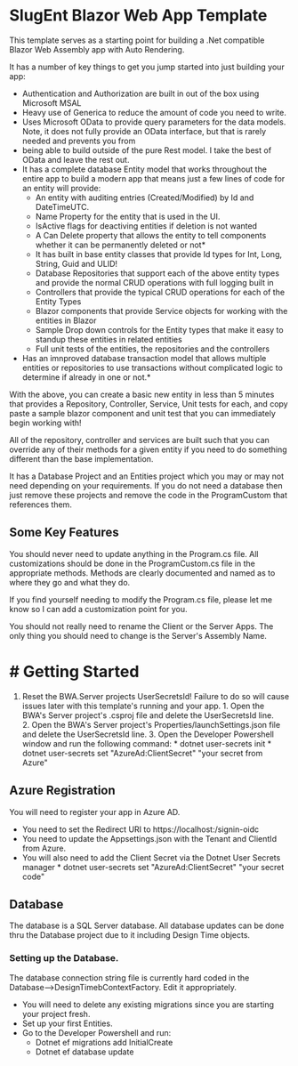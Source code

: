 # SlugEnt Blazor Web App Template

This template serves as a starting point for building a .Net compatible Blazor Web Assembly app with Auto Rendering.

It has a number of key things to get you jump started into just building your app:
* Authentication and Authorization are built in out of the box using Microsoft MSAL
* Heavy use of Generica to reduce the amount of code you need to write.
* Uses Microsoft OData to provide query parameters for the data models.  Note, it does not fully provide an OData interface, but that is rarely needed and prevents you from 
* being able to build outside of the pure Rest model.  I take the best of OData and leave the rest out.
* It has a complete database Entity model that works throughout the entire app to build a modern app that means just a few lines of code for an entity will provide:
    * An entity with auditing entries (Created/Modified) by Id and DateTimeUTC.  
    * Name Property for the entity that is used in the UI.
    * IsActive flags for deactiving entities if deletion is not wanted
    * A Can Delete property that allows the entity to tell components whether it can be permanently deleted or not*
    * It has built in base entity classes that provide Id types for Int, Long, String, Guid and ULID!
    * Database Repositories that support each of the above entity types and provide the normal CRUD operations with full logging built in
    * Controllers that provide the typical CRUD operations for each of the Entity Types
    * Blazor components that provide Service objects for working with the entities in Blazor
    * Sample Drop down controls for the Entity types that make it easy to standup these entities in related entities
    * Full unit tests of the entities, the repositories and the controllers
* Has an imnproved database transaction model that allows multiple entities or repositories to use transactions without complicated logic to determine if already in one or not.*

With the above, you can create a basic new entity in less than 5 minutes that provides a Repository, Controller, Service, Unit tests for each, and copy paste a sample blazor component and unit test that  you can immediately begin working with!

All of the repository, controller and services are built such that you can override any of their methods for a given entity if you need to do something different than the base implementation.  


It has a Database Project and an Entities project which you may or may not need depending on your requirements.  If you do not need a database
then just remove these projects and remove the code in the ProgramCustom that references them.

## Some Key Features
You should never need to update anything in the Program.cs file.  All customizations should be done in the ProgramCustom.cs file in the 
appropriate methods.  Methods are clearly documented and named as to where they go and what they do.

If you find yourself needing to modify the Program.cs file, please let me know so I can add a customization point for you.

You should not really need to rename the Client or the Server Apps.  The only thing you should need to change is the Server's Assembly Name.

# # Getting Started
1. Reset the BWA.Server projects UserSecretsId!  Failure to do so will cause issues later with this template's running and your app.
        1. Open the BWA's Server project's .csproj file and delete the UserSecretsId line.  
        2. Open the BWA's Server project's Properties/launchSettings.json file and delete the UserSecretsId line.
        3.  Open the Developer Powershell window and run the following command:
            * dotnet user-secrets init
            * dotnet user-secrets set "AzureAd:ClientSecret" "your secret from Azure"

## Azure Registration
You will need to register your app in Azure AD.  
* You need to set the Redirect URI to https://localhost:/signin-oidc
* You need to update the Appsettings.json with the Tenant and ClientId from Azure.
* You will also need to add the Client Secret via the Dotnet User Secrets manager
        * dotnet user-secrets set "AzureAd:ClientSecret" "your secret code"

## Database
The database is a SQL Server database.  All database updates can be done thru the Database project due to it including Design Time objects.

### Setting up the Database.
The database connection string file is currently hard coded in the Database-->DesignTimebContextFactory.  Edit it appropriately.
* You will need to delete any existing migrations since you are starting your project fresh.
* Set up your first Entities.  
* Go to the Developer Powershell and run:
    * Dotnet ef migrations add InitialCreate
    * Dotnet ef database update
    




